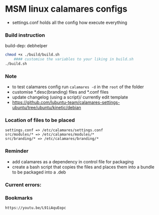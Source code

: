 # MSM linux calamares configs
- settings.conf holds all the config how execute everything

### Build instruction
build-dep: debhelper
```bash
chmod +x ./build/build.sh
    #### customise the variables to your liking in build.sh
./build.sh
```

### Note
- to test calamares config run ```calamares -d``` in the ```root``` of the folder
- customise *.desc(branding) files and *.conf files
- update changelog (using a script)/ currently edit template
- https://github.com/lubuntu-team/calamares-settings-ubuntu/tree/ubuntu/kinetic/debian
### Location of files to be placed
    settings.conf => /etc/calamares/settings.conf
    src/modules/* => /etc/calamares/modules/*
    src/branding/* => /etc/calamares/branding/*


### Reminder
- add calamares as a dependency in control file for packaging
- create a bash script that copies the files and places them into a bundle to be packaged into a .deb 

### Current errors:

### Bookmarks
    https://youtu.be/L91iAquEopc
